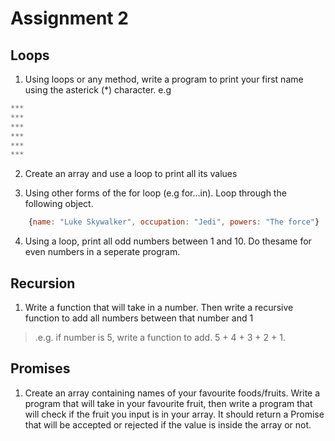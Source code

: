 # Assignment 2

## Loops

1. Using loops or any method, write a program to print your first name using the asterick (*) character. e.g 

``` javascript
***
***
***
***
***
***
```
2. Create an array and use a loop to print all its values

3. Using other forms of the for loop (e.g for...in). Loop through the following object.

```javascript
    {name: "Luke Skywalker", occupation: "Jedi", powers: "The force"}
```

4. Using a loop, print all odd numbers between 1 and 10. Do thesame for even numbers in a seperate program.

## Recursion

1. Write a function that will take in a number. Then write a recursive function to add all numbers between that number and 1 

> .e.g. if number is 5, write a function to add. 5 + 4 + 3 + 2 + 1.

## Promises 

1. Create an array containing names of your favourite foods/fruits. Write a program that will take in your favourite fruit, then write a program that will check if the fruit you input is in your array. It should return a Promise that will be accepted or rejected if the value is inside the array or not.